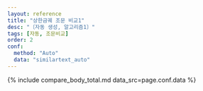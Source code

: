 ```yaml
---
layout: reference
title: "상한금궤 조문 비교1"
desc: "〔자동 생성, 알고리즘1〕"
tags: [자동, 조문비교]
order: 2
conf:
  method: "Auto"
  data: "similartext_auto"
---
```


{% include compare_body_total.md data_src=page.conf.data %}
